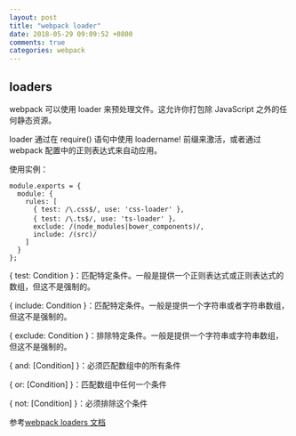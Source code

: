 ```yaml
---
layout: post
title: "webpack loader"
date: 2018-05-29 09:09:52 +0800
comments: true
categories: webpack
---
```


## loaders
webpack 可以使用 loader 来预处理文件。这允许你打包除 JavaScript 之外的任何静态资源。

loader 通过在 require() 语句中使用 loadername! 前缀来激活，或者通过 webpack 配置中的正则表达式来自动应用。

<!--more-->

使用实例：
```
module.exports = {
  module: {
    rules: [
      { test: /\.css$/, use: 'css-loader' },
      { test: /\.ts$/, use: 'ts-loader' }，
      exclude: /(node_modules|bower_components)/,
      include: /(src)/
    ]
  }
};
```

{ test: Condition }：匹配特定条件。一般是提供一个正则表达式或正则表达式的数组，但这不是强制的。

{ include: Condition }：匹配特定条件。一般是提供一个字符串或者字符串数组，但这不是强制的。

{ exclude: Condition }：排除特定条件。一般是提供一个字符串或字符串数组，但这不是强制的。

{ and: [Condition] }：必须匹配数组中的所有条件

{ or: [Condition] }：匹配数组中任何一个条件

{ not: [Condition] }：必须排除这个条件

参考[webpack loaders 文档](https://webpack.docschina.org/loaders/ 'loaders')
